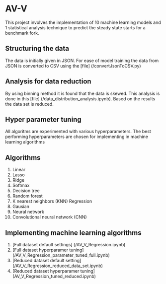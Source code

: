 # AV-V

This project involves the implementation of 10 machine learning models and 1 statistical analysis technique to predict the steady state starts for a benchmark fork. 

## Structuring the data

The data is initially given in JSON. For ease of model training the data from JSON is converted to CSV using the [file] (/convertJsonToCSV.py)

## Analysis for data reduction
By using binning method it is found that the data is skewed. This analysis is done in this [file] (/data_distribution_analysis.ipynb). Based on the results the data set is reduced.

## Hyper parameter tuning
All algoritms are experimented with various hyperparameters. The best performing hyperparameters are chosen for implementing in machine learning algorithms

## Algorithms
1. Linear
2. Lasso
3. Ridge
4. Softmax
5. Decision tree
6. Random forest
7. K nearest neighbors (KNN) Regression
8. Gausian
9. Neural network
10. Convolutional neural network (CNN)


## Implementing machine learning algorithms
1. [Full dataset default settings]  (/AV_V_Regression.ipynb)
2. [Full dataset hyperparamer tuning] (/AV_V_Regression_parameter_tuned_full.ipynb)
3. [Reduced dataset default setting] (/AV_V_Regression_reduced_data_set.ipynb)
4. [Reduced dataset hyperparamer tuning] (AV_V_Regression_tuned_reduced.ipynb)
